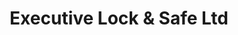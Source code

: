 ---
title: "Executive Lock & Safe Ltd"
url: /port-coquitlam/executive-lock-and-safe-ltd/
shop: locksmith
---